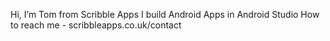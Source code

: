 Hi, I’m Tom from Scribble Apps 
I build Android Apps in Android Studio 
How to reach me - scribbleapps.co.uk/contact
